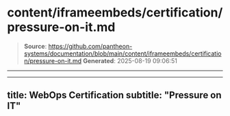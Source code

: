# content/iframeembeds/certification/pressure-on-it.md

> **Source**: https://github.com/pantheon-systems/documentation/blob/main/content/iframeembeds/certification/pressure-on-it.md
> **Generated**: 2025-08-19 09:06:51

---

---
title: WebOps Certification
subtitle: "Pressure on IT"
---

<Partial file="certification-guide/pressure-on-it.md" />
